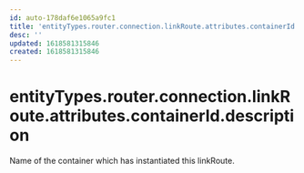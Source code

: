 ```yaml
---
id: auto-178daf6e1065a9fc1
title: 'entityTypes.router.connection.linkRoute.attributes.containerId.description'
desc: ''
updated: 1618581315846
created: 1618581315846
---
```

# entityTypes.router.connection.linkRoute.attributes.containerId.description

Name of the container which has instantiated this linkRoute.